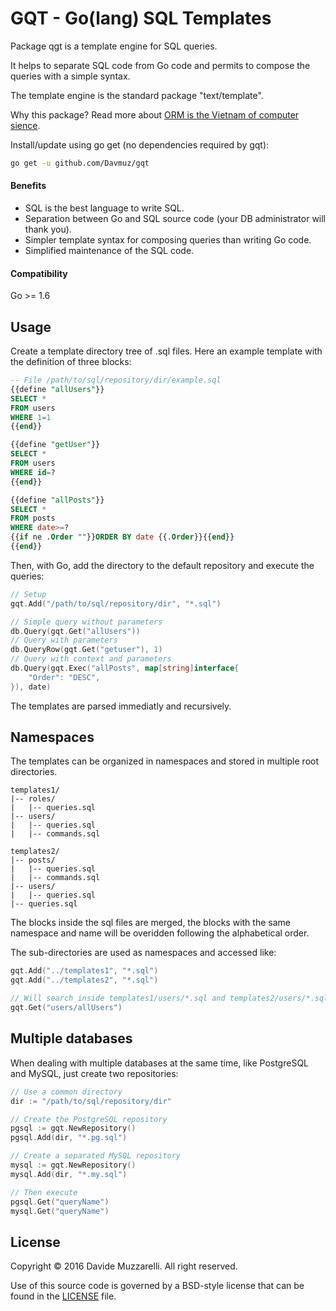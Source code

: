 # GQT - Go(lang) SQL Templates

Package qgt is a template engine for SQL queries.

It helps to separate SQL code from Go code and permits to compose the queries
with a simple syntax.

The template engine is the standard package "text/template".

Why this package?
Read more about [ORM is the Vietnam of computer sience](http://blog.codinghorror.com/object-relational-mapping-is-the-vietnam-of-computer-science/).

Install/update using go get (no dependencies required by gqt):

```bash
go get -u github.com/Davmuz/gqt
```

#### Benefits

- SQL is the best language to write SQL.
- Separation between Go and SQL source code (your DB administrator will thank
you).
- Simpler template syntax for composing queries than writing Go code.
- Simplified maintenance of the SQL code.

#### Compatibility

Go >= 1.6

## Usage


Create a template directory tree of .sql files. Here an example template with
the definition of three blocks:

```sql
-- File /path/to/sql/repository/dir/example.sql
{{define "allUsers"}}
SELECT *
FROM users
WHERE 1=1
{{end}}

{{define "getUser"}}
SELECT *
FROM users
WHERE id=?
{{end}}

{{define "allPosts"}}
SELECT *
FROM posts
WHERE date>=?
{{if ne .Order ""}}ORDER BY date {{.Order}}{{end}}
{{end}}
```

Then, with Go, add the directory to the default repository and execute the
queries:

```go
// Setup
gqt.Add("/path/to/sql/repository/dir", "*.sql")

// Simple query without parameters
db.Query(gqt.Get("allUsers"))
// Query with parameters
db.QueryRow(gqt.Get("getuser"), 1)
// Query with context and parameters
db.Query(gqt.Exec("allPosts", map[string]interface{
	"Order": "DESC",
}), date)
```

The templates are parsed immediatly and recursively.

## Namespaces

The templates can be organized in namespaces and stored in multiple root
directories.

```
templates1/
|-- roles/
|	|-- queries.sql
|-- users/
|	|-- queries.sql
|	|-- commands.sql

templates2/
|-- posts/
|	|-- queries.sql
|	|-- commands.sql
|-- users/
|	|-- queries.sql
|-- queries.sql
```

The blocks inside the sql files are merged, the blocks with the same namespace
and name will be overidden following the alphabetical order.

The sub-directories are used as namespaces and accessed like:

```go
gqt.Add("../templates1", "*.sql")
gqt.Add("../templates2", "*.sql")

// Will search inside templates1/users/*.sql and templates2/users/*.sql
gqt.Get("users/allUsers")
```

## Multiple databases

When dealing with multiple databases at the same time, like PostgreSQL and
MySQL, just create two repositories:

```go
// Use a common directory
dir := "/path/to/sql/repository/dir"

// Create the PostgreSQL repository
pgsql := gqt.NewRepository()
pgsql.Add(dir, "*.pg.sql")

// Create a separated MySQL repository
mysql := gqt.NewRepository()
mysql.Add(dir, "*.my.sql")

// Then execute
pgsql.Get("queryName")
mysql.Get("queryName")
```

## License

Copyright © 2016 Davide Muzzarelli. All right reserved.

Use of this source code is governed by a BSD-style license that can be found in the [LICENSE](LICENSE) file.
